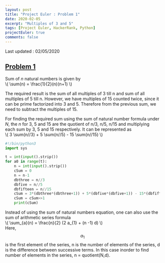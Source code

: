 ```yaml
---
layout: post
title: "Project Euler : Problem 1"
date: 2020-02-05
excerpt: "Multiples of 3 and 5"
tags: [Project Euler, HackerRank, Python]
projectEuler: true
comments: false
---
```

Last updated : 02/05/2020

## <a href="https://projecteuler.net/problem=1" target="_blank"> Problem 1 </a>
Sum of *n* natural numbers is given by<br/>
\\( \sum(n) = \frac{1}{2}(n)(n+1) \\)<br/>

The required result is the sum of all multiples of 3 till n and sum of all multiples of 5 till n.
However, we have multiples of 15 counted twice, since it can be prime factorized into 3 and 5. Therefore
from the previous sum, we need to subtract the multiples of 15.

For finding the required sum using the sum of natural number formula under *N*, the *n* for 3, 5 and 15 are the quotient of n/3, n/5, n/15 and multiplying each sum by 3, 5 and 15 respectively. It can be represented as <br/>
\\( 3 \sum(n//3) + 5 \sum(n//5) - 15 \sum(n//15) \\)

```python
#!/bin/python3
import sys

t = int(input().strip())
for a0 in range(t):
    n = int(input().strip())
    cSum = 0
    n = n-1
    dbthree = n//3
    dbfive = n//5
    dbfifteen = n//15
    cSum = 3*(dbthree*(dbthree+1)) + 5*(dbfive*(dbfive+1)) - 15*(dbfifteen*(dbfifteen+1))
    cSum = cSum>>1
    print(cSum)
```
Instead of using the sum of natural numbers equation, one can also use the sum of arithmetic series formula <br/>
\\( \sum_{a}(n) = \frac{n}{2} (2 a_{1} + (n -1) d) \\) <br/>
Here, $$a_{1}$$ is the first element of the series, n is the number of elements of the series, d is the difference between successive terms. In this case inorder to find number of elements in the series, n = quotient(N,d).
